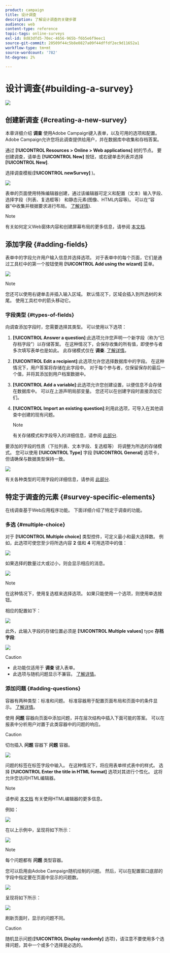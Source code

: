 ```yaml
---
product: campaign
title: 设计调查
description: 了解设计调查的关键步骤
audience: web
content-type: reference
topic-tags: online-surveys
exl-id: 8d83dfd5-70ec-4656-965b-f6b5e6f9eec1
source-git-commit: 20509f44c5b8e0827a09f44dffdf2ec9d11652a1
workflow-type: tm+mt
source-wordcount: '782'
ht-degree: 2%

---
```


# 设计调查{#building-a-survey}

![](../../assets/v7-only.svg)

## 创建新调查 {#creating-a-new-survey}

本章详细介绍 **调查** 使用Adobe Campaign键入表单，以及可用的选项和配置。 Adobe Campaign允许您将此调查提供给用户，并在数据库中收集和存档答案。

通过 **[!UICONTROL Resources > Online > Web applications]** 树的节点。 要创建调查，请单击 **[!UICONTROL New]** 按钮，或右键单击列表并选择 **[!UICONTROL New]**.

选择调查模板(**[!UICONTROL newSurvey]** )。

![](assets/s_ncs_admin_survey_select_template.png)

表单的页面使用特殊编辑器创建，通过该编辑器可定义和配置（文本）输入字段、选择字段（列表、复选框等） 和静态元素(图像、HTML内容等)。 可以在“容器”中收集并根据要求进行布局。 [了解详情](#adding-questions)).

>[!NOTE]
>
>有关如何定义Web窗体内容和创建屏幕布局的更多信息，请参阅 [本文档](../../web/using/about-web-forms.md).

## 添加字段 {#adding-fields}

表单中的字段允许用户输入信息并选择选项。 对于表单中的每个页面，它们是通过工具栏中的第一个按钮使用 **[!UICONTROL Add using the wizard]** 菜单。

![](assets/s_ncs_admin_survey_add_field_menu.png)

>[!NOTE]
>
>您还可以使用右键单击并插入输入区域。 默认情况下，区域会插入到所选树的末尾。 使用工具栏中的箭头移动它。

### 字段类型 {#types-of-fields}

向调查添加字段时，您需要选择其类型。 可以使用以下选项：

1. **[!UICONTROL Answer a question]**:此选项允许您声明一个新字段（称为“已存档字段”）以存储答案。 在这种情况下，会保存收集的所有值，即使参与者多次填写表单也是如此。 此存储模式仅在 **调查**. [了解详情](../../surveys/using/managing-answers.md#storing-collected-answers)。
1. **[!UICONTROL Edit a recipient]**:此选项允许您选择数据库中的字段。 在这种情况下，用户答案将存储在此字段中。 对于每个参与者，仅保留保存的最后一个值，并将其添加到用户档案数据中。
1. **[!UICONTROL Add a variable]**:此选项允许您创建设置，以便信息不会存储在数据库中。 可以在上游声明局部变量。 您还可以在创建字段时直接添加它们。
1. **[!UICONTROL Import an existing question]**:利用此选项，可导入在其他调查中创建的现有问题。

   >[!NOTE]
   >
   >有关存储模式和字段导入的详细信息，请参阅 [此部分](../../surveys/using/managing-answers.md#storing-collected-answers).

要添加的字段的性质（下拉列表、文本字段、复选框等） 将调整为所选的存储模式。 您可以使用 **[!UICONTROL Type]** 字段 **[!UICONTROL General]** 选项卡，但请确保与数据类型保持一致。

![](assets/s_ncs_admin_survey_change_type.png)

有关各种类型的可用字段的详细信息，请参阅 [此部分](../../web/using/about-web-forms.md).

## 特定于调查的元素 {#survey-specific-elements}

在线调查基于Web应用程序功能。 下面详细介绍了特定于调查的功能。

### 多选 {#multiple-choice}

对于 **[!UICONTROL Multiple choice]** 类型控件，可定义最小和最大选择数。 例如，此选项可使您至少将所选内容 **2** 值和 **4** 可用选项中的值：

![](assets/s_ncs_admin_survey_multichoice_ex1.png)

如果选择的数量过大或过小，则会显示相应的消息。

![](assets/s_ncs_admin_survey_multichoice_ex2.png)

>[!NOTE]
>
>在这种情况下，使用复选框来选择选项。 如果只能使用一个选项，则使用单选按钮。

相应的配置如下：

![](assets/s_ncs_admin_survey_multichoice_ex3.png)

此外，此输入字段的存储位置必须是 **[!UICONTROL Multiple values]** type **存档字段**:

![](assets/s_ncs_admin_survey_multiple_values_field.png)

>[!CAUTION]
>
>* 此功能仅适用于 **调查** 键入表单。
>* 此选项与随机问题显示不兼容。 [了解详情](#adding-questions)。


### 添加问题 {#adding-questions}

容器有两种类型：标准和问题。 标准容器用于配置页面布局和页面中的条件显示。 [了解详情](../../web/using/about-web-forms.md)。

使用 **问题** 容器向页面中添加问题，并在层次结构中插入下面可能的答案。 可以在报表中分析用户对置于此类容器中的问题的响应。

>[!CAUTION]
>
>切勿插入 **问题** 容器下 **问题** 容器。

![](assets/s_ncs_admin_question_label.png)

问题的标签在标签字段中输入。 在这种情况下，将应用表单样式表中的样式。 选择 **[!UICONTROL Enter the title in HTML format]** 选项对其进行个性化。 这将允许您访问HTML编辑器。

>[!NOTE]
>
>请参阅 [本文档](../../web/using/about-web-forms.md) 有关使用HTML编辑器的更多信息。

例如：

![](assets/s_ncs_admin_survey_containers_qu_arbo.png)

在以上示例中，呈现将如下所示：

![](assets/s_ncs_admin_survey_containers_qu_ex.png)

>[!NOTE]
>
>每个问题都有 **问题** 类型容器。

您可以启用由Adobe Campaign随机绘制的问题。 然后，可以在配置窗口底部的字段中指定要在页面中显示的问题数。

![](assets/s_ncs_admin_survey_containers_qu_display.png)

呈现将如下所示：

![](assets/s_ncs_admin_survey_containers_qu_display_rendering.png)

刷新页面时，显示的问题不同。

>[!CAUTION]
>
>随机显示问题(**[!UICONTROL Display randomly]** 选项)，请注意不要使用多个选择问题，其中一个或多个选择是必选的。
